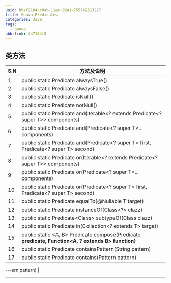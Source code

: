 ```yaml
---
uuid: bbaf2104-c0ab-11ec-92a1-7557b2313227
title: Guava Predicates
categories: Java
tags:
  - guava
abbrlink: 447154f8
---
```


## 类方法

| S.N  | 方法及说明                                                   |
| ---- | ------------------------------------------------------------ |
| 1    | public static <T> Predicate<T> alwaysTrue()                  |
| 2    | public static <T> Predicate<T> alwaysFalse()                 |
| 3    | public static <T> Predicate<T> isNull()                      |
| 4    | public static <T> Predicate<T> notNull()                     |
| 5    | public static <T> Predicate<T> and(Iterable<? extends Predicate<? super T>> components) |
| 6    | public static <T> Predicate<T> and(Predicate<? super T>... components) |
| 7    | public static <T> Predicate<T> and(Predicate<? super T> first, Predicate<? super T> second) |
| 8    | public static <T> Predicate<T> or(Iterable<? extends Predicate<? super T>> components) |
| 9    | public static <T> Predicate<T> or(Predicate<? super T>... components) |
| 10   | public static <T> Predicate<T> or(Predicate<? super T> first, Predicate<? super T> second) |
| 11   | public static <T> Predicate<T> equalTo(@Nullable T target)   |
| 12   | public static Predicate<Object> instanceOf(Class<?> clazz)   |
| 13   | public static Predicate<Class<?>> subtypeOf(Class<?> clazz)  |
| 14   | public static <T> Predicate<T> in(Collection<? extends T> target) |
| 15   | public static <A, B> Predicate<A> compose(Predicate<B> predicate, Function<A, ? extends B> function) |
| 16   | public static Predicate<CharSequence> containsPattern(String pattern) |
| 17   | public static Predicate<CharSequence> contains(Pattern pattern) |

---ern pattern) |

---